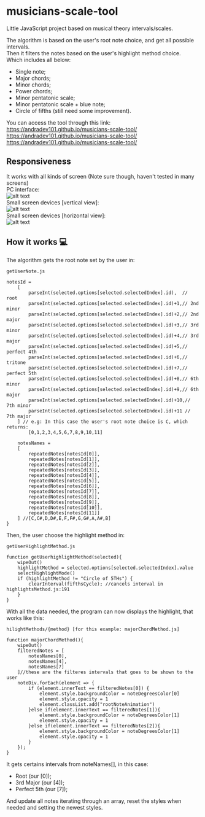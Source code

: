 # musicians-scale-tool
Little JavaScript project based on musical theory intervals/scales.  

The algorithm is based on the user's root note choice, and get all possible intervals.  
Then it filters the notes based on the user's highlight method choice.    
Which includes all below:  

- Single note;  
- Major chords;  
- Minor chords;  
- Power chords;  
- Minor pentatonic scale;  
- Minor pentatonic scale + blue note;  
- Circle of fifths (still need some improvement).  

You can access the tool through this link:  
https://andradev101.github.io/musicians-scale-tool/  
https://andradev101.github.io/musicians-scale-tool/  
https://andradev101.github.io/musicians-scale-tool/  

## Responsiveness

It works with all kinds of screen (Note sure though, haven't tested in many screens)  
PC interface:  
![alt text](https://i.imgur.com/KcXvrzt.png)  
Small screen devices [vertical view]:  
![alt text](https://i.imgur.com/QPQhIiJ.png)  
Small screen devices [horizontal view]:    
![alt text](https://i.imgur.com/1ahZ5t3.png)  

## How it works :computer:

The algorithm gets the root note set by the user in:
```
getUserNote.js

notesId =
    [   
        parseInt(selected.options[selected.selectedIndex].id),  // root
        parseInt(selected.options[selected.selectedIndex].id)+1,// 2nd minor
        parseInt(selected.options[selected.selectedIndex].id)+2,// 2nd major
        parseInt(selected.options[selected.selectedIndex].id)+3,// 3rd minor
        parseInt(selected.options[selected.selectedIndex].id)+4,// 3rd major
        parseInt(selected.options[selected.selectedIndex].id)+5,// perfect 4th
        parseInt(selected.options[selected.selectedIndex].id)+6,// tritone
        parseInt(selected.options[selected.selectedIndex].id)+7,// perfect 5th
        parseInt(selected.options[selected.selectedIndex].id)+8,// 6th minor
        parseInt(selected.options[selected.selectedIndex].id)+9,// 6th major
        parseInt(selected.options[selected.selectedIndex].id)+10,// 7th minor
        parseInt(selected.options[selected.selectedIndex].id)+11 // 7th major
    ] // e.g: In this case the user's root note choice is C, which returns:
        [0,1,2,3,4,5,6,7,8,9,10,11]
    
    notesNames = 
    [ 
        repeatedNotes[notesId[0]],
        repeatedNotes[notesId[1]],
        repeatedNotes[notesId[2]],
        repeatedNotes[notesId[3]],
        repeatedNotes[notesId[4]],
        repeatedNotes[notesId[5]],
        repeatedNotes[notesId[6]],
        repeatedNotes[notesId[7]],
        repeatedNotes[notesId[8]],
        repeatedNotes[notesId[9]],
        repeatedNotes[notesId[10]],
        repeatedNotes[notesId[11]]
    ] //[C,C#,D,D#,E,F,F#,G,G#,A,A#,B]
}
```
Then, the user choose the highlight method in:
```
getUserHighlightMethod.js

function getUserhighlightMethod(selected){
    wipeOut()
    highlightMethod = selected.options[selected.selectedIndex].value
    selectHighlightMode()
    if (highlightMethod != "Circle of 5THs") {
        clearInterval(fifthsCycle); //cancels interval in highlightsMethod.js:191
    }   
}
```
With all the data needed, the program can now displays the highlight, that works like this:

```
hilightMethods/{method} [for this example: majorChordMethod.js]

function majorChordMethod(){
    wipeOut()
    filteredNotes = [ 
        notesNames[0], 
        notesNames[4], 
        notesNames[7]
    ]//these are the filteres intervals that goes to be shown to the user
    noteDiv.forEach(element => {
        if (element.innerText == filteredNotes[0]) {
            element.style.backgroundColor = noteDegreesColor[0]
            element.style.opacity = 1
            element.classList.add("rootNoteAnimation")
        }else if(element.innerText == filteredNotes[1]){
            element.style.backgroundColor = noteDegreesColor[1]
            element.style.opacity = 1    
        }else if(element.innerText == filteredNotes[2]){
            element.style.backgroundColor = noteDegreesColor[1]
            element.style.opacity = 1    
        }
    });   
}
```
It gets certains intervals from noteNames[], in this case: 
- Root (our [0]);
- 3rd Major (our [4]);
- Perfect 5th (our [7]);  

And update all notes iterating through an array, reset the styles when needed and setting the newest styles.
